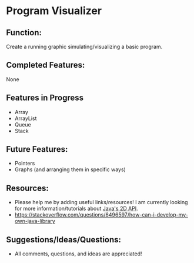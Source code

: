 # Program Visualizer

## Function:
Create a running graphic simulating/visualizing a basic program.

## Completed Features:
None

## Features in Progress
- Array
- ArrayList
- Queue
- Stack

## Future Features:
- Pointers
- Graphs (and arranging them in specific ways)

## Resources:
- Please help me by adding useful links/resources! I am currently looking for more information/tutorials about [Java's 2D API](https://docs.oracle.com/javase/tutorial/2d/index.html).
- https://stackoverflow.com/questions/6496597/how-can-i-develop-my-own-java-library

## Suggestions/Ideas/Questions:
- All comments, questions, and ideas are appreciated!
